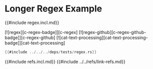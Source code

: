 # Longer Regex Example

{{#include regex.incl.md}}

[![regex][c-regex-badge]][c-regex]  [![regex-github][c-regex-github-badge]][c-regex-github]  [![cat-text-processing][cat-text-processing-badge]][cat-text-processing]

```rust
{{#include ../../../deps/tests/regex.rs}}
```

{{#include refs.incl.md}}
{{#include ../../refs/link-refs.md}}

<div class="hidden">
</div>
